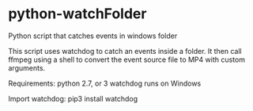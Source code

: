 # python-watchFolder
Python script that catches events in windows folder



This script uses watchdog to catch an events inside a folder.
It then call ffmpeg  using a shell to convert the event source file to MP4 with custom arguments.


Requirements:
    python 2.7, or 3
    watchdog
    runs on Windows


Import watchdog:
    pip3 install watchdog
